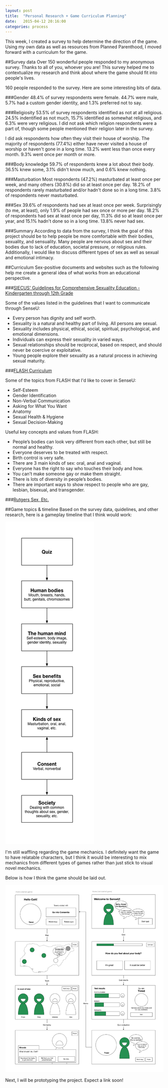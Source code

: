 ```yaml
---
layout: post
title:  "Personal Research + Game Curriculum Planning"
date:   2015-04-12 20:16:00
categories: process
---
```


This week, I created a survey to help determine the direction of the game. Using my own data as well as resources from Planned Parenthood, I moved forward with a curriculum for the game.

##Survey data
Over 150 wonderful people responded to my anonymous survey. Thanks to all of you, whoever you are! This survey helped me to contextualize my research and think about where the game should fit into people's lives.

160 people responded to the survey. Here are some interesting bits of data.

###Gender
48.4% of survey respondents were female. 44.7% were male, 5.7% had a custom gender identity, and 1.3% preferred not to say.

###Religiosity
53.5% of survey respondents identified as not at all religious. 24.5% indentified as not much, 15.7% identified as somewhat religious, and 6.3% were very religious. I did not ask which religion respondents were a part of, though some people mentioned their religion later in the survey.

I did ask respondents how often they visit their house of worship. The majority of respondents (77.4%) either have never visited a house of worship or haven't gone in a long time. 13.2% went less than once every month. 9.3% went once per month or more.

###Body knowledge
59.7% of respondents knew a lot about their body. 36.5% knew some, 3.1% didn't know much, and 0.6% knew nothing.

###Masturbation
Most respondents (47.2%) masturbated at least once per week, and many others (30.8%) did so at least once per day. 18.2% of respondents rarely masturbated and/or hadn't done so in a long time. 3.8% of respondents never masturbated.

###Sex
39.6% of respondents had sex at least once per week. Surprisingly (to me, at least), only 1.9% of people had sex once or more per day. 18.2% of respondents had sex at least once per day, 11.3% did so at least once per year, and 15.1% hadn't done so in a long time. 13.8% never had sex.

###Summary
According to data from the survey, I think the goal of this project should be to help people be more comfortable with their bodies, sexuality, and sensuality. Many people are nervous about sex and their bodies due to lack of education, societal pressure, or religious rules. Additionally, I would like to discuss different types of sex as well as sexual and emotional intimacy.

##Curriculum
Sex-positive documents and websites such as the following help me create a general idea of what works from an educational perspective.

###[SIECUS' Guidelines for Comprehensive Sexuality Education - Kindergarten through 12th Grade](http://www.siecus.org/_data/global/images/guidelines.pdf)

Some of the values listed in the guidelines that I want to communicate through SenseU:

- Every person has dignity and self worth.
- Sexuality is a natural and healthy part of living. All persons are sexual.
- Sexuality includes physical, ethical, social, spiritual, psychological, and emotional dimensions.
- Individuals can express their sexuality in varied ways.
- Sexual relationships should be reciprocal, based on respect, and should never be coercive or exploitative.
- Young people explore their sexuality as a natural process in achieving sexual maturity.

###[FLASH Curriculum](http://www.kingcounty.gov/healthservices/health/personal/famplan/educators/SpecialEducation.aspx)

Some of the topics from FLASH that I'd like to cover in SenseU:

- Self-Esteem
- Gender Identification
- Non-Verbal Communication
- Asking for What You Want
- Anatomy
- Sexual Health & Hygiene
- Sexual Decision-Making

Useful key concepts and values from FLASH:

- People’s bodies can look very different from each other, but still be normal and
healthy.
- Everyone deserves to be treated with respect.
- Birth control is very safe.
- There are 3 main kinds of sex: oral, anal and vaginal.
- Everyone has the right to say who touches their body and how.
- You can’t make someone gay or make them straight.
- There is lots of diversity in people’s bodies.
- There are important ways to show respect to people who are gay, lesbian, bisexual, and transgender.

###[Rutgers Sex, Etc.](http://answer.rutgers.edu/page/lesson_plans/)



##Game topics & timeline
Based on the survey data, quidelines, and other research, here is a gameplay timeline that I think would work:

![Gameplay topics diagram](/assets/img/posts/20150412_gameplay1.png)

I'm still waffling regarding the game mechanics. I definitely want the game to have relatable characters, but I think it would be interesting to mix mechanics from different types of games rather than just stick to visual novel mechanics.

Below is how I think the game should be laid out.

![Gameplay topics diagram](/assets/img/posts/20150412_wireframes2.png)

Next, I will be prototyping the project. Expect a link soon!